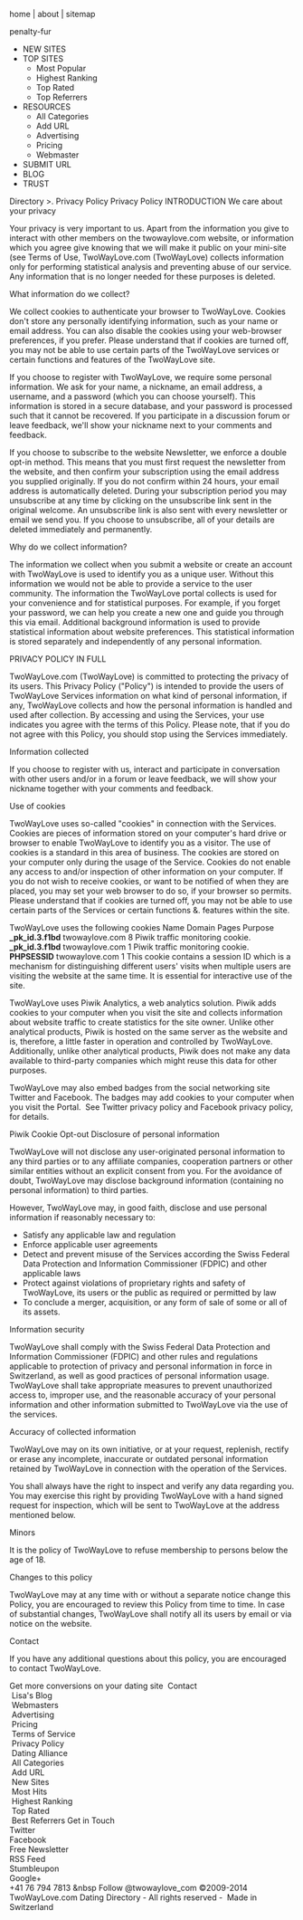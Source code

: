 home | about | sitemap

penalty-fur

*   NEW SITES
*   TOP SITES
    *   Most Popular
    *   Highest Ranking
    *   Top Rated
    *   Top Referrers
*   RESOURCES
    *   All Categories
    *   Add URL
    *   Advertising
    *   Pricing
    *   Webmaster
*   SUBMIT URL
*   BLOG
*   TRUST

Directory >. Privacy Policy Privacy Policy INTRODUCTION We care about your privacy

Your privacy is very important to us. Apart from the information you give to interact with other members on the twowaylove.com website, or information which you agree give knowing that we will make it public on your mini-site (see Terms of Use, TwoWayLove.com (TwoWayLove) collects information only for performing statistical analysis and preventing abuse of our service. Any information that is no longer needed for these purposes is deleted.

What information do we collect?

We collect cookies to authenticate your browser to TwoWayLove. Cookies don't store any personally identifying information, such as your name or email address. You can also disable the cookies using your web-browser preferences, if you prefer. Please understand that if cookies are turned off, you may not be able to use certain parts of the TwoWayLove services or certain functions and features of the TwoWayLove site.

If you choose to register with TwoWayLove, we require some personal information. We ask for your name, a nickname, an email address, a username, and a password (which you can choose yourself). This information is stored in a secure database, and your password is processed such that it cannot be recovered. If you participate in a discussion forum or leave feedback, we'll show your nickname next to your comments and feedback.

If you choose to subscribe to the website Newsletter, we enforce a double opt-in method. This means that you must first request the newsletter from the website, and then confirm your subscription using the email address you supplied originally. If you do not confirm within 24 hours, your email address is automatically deleted. During your subscription period you may unsubscribe at any time by clicking on the unsubscribe link sent in the original welcome. An unsubscribe link is also sent with every newsletter or email we send you. If you choose to unsubscribe, all of your details are deleted immediately and permanently.

Why do we collect information?

The information we collect when you submit a website or create an account with TwoWayLove is used to identify you as a unique user. Without this information we would not be able to provide a service to the user community. The information the TwoWayLove portal collects is used for your convenience and for statistical purposes. For example, if you forget your password, we can help you create a new one and guide you through this via email. Additional background information is used to provide statistical information about website preferences. This statistical information is stored separately and independently of any personal information.

PRIVACY POLICY IN FULL

TwoWayLove.com (TwoWayLove) is committed to protecting the privacy of its users. This Privacy Policy ("Policy") is intended to provide the users of TwoWayLove Services information on what kind of personal information, if any, TwoWayLove collects and how the personal information is handled and used after collection. By accessing and using the Services, your use indicates you agree with the terms of this Policy. Please note, that if you do not agree with this Policy, you should stop using the Services immediately.

Information collected

If you choose to register with us, interact and participate in conversation with other users and/or in a forum or leave feedback, we will show your nickname together with your comments and feedback.

Use of cookies

TwoWayLove uses so-called "cookies" in connection with the Services. Cookies are pieces of information stored on your computer's hard drive or browser to enable TwoWayLove to identify you as a visitor. The use of cookies is a standard in this area of business. The cookies are stored on your computer only during the usage of the Service. Cookies do not enable any access to and/or inspection of other information on your computer. If you do not wish to receive cookies, or want to be notified of when they are placed, you may set your web browser to do so, if your browser so permits. Please understand that if cookies are turned off, you may not be able to use certain parts of the Services or certain functions &. features within the site.

TwoWayLove uses the following cookies Name Domain Pages Purpose **\_pk\_id.3.f1bd** twowaylove.com 8 Piwik traffic monitoring cookie. **\_pk\_id.3.f1bd** twowaylove.com 1 Piwik traffic monitoring cookie. **PHPSESSID** twowaylove.com 1 This cookie contains a session ID which is a mechanism for distinguishing different users' visits when multiple users are visiting the website at the same time. It is essential for interactive use of the site.  

TwoWayLove uses Piwik Analytics, a web analytics solution. Piwik adds cookies to your computer when you visit the site and collects information about website traffic to create statistics for the site owner. Unlike other analytical products, Piwik is hosted on the same server as the website and is, therefore, a little faster in operation and controlled by TwoWayLove. Additionally, unlike other analytical products, Piwik does not make any data available to third-party companies which might reuse this data for other purposes.

TwoWayLove may also embed badges from the social networking site Twitter and Facebook. The badges may add cookies to your computer when you visit the Portal.  See Twitter privacy policy and Facebook privacy policy, for details.

Piwik Cookie Opt-out Disclosure of personal information

TwoWayLove will not disclose any user-originated personal information to any third parties or to any affiliate companies, cooperation partners or other similar entities without an explicit consent from you. For the avoidance of doubt, TwoWayLove may disclose background information (containing no personal information) to third parties.

However, TwoWayLove may, in good faith, disclose and use personal information if reasonably necessary to:

*   Satisfy any applicable law and regulation
*   Enforce applicable user agreements
*   Detect and prevent misuse of the Services according the Swiss Federal Data Protection and Information Commissioner (FDPIC) and other applicable laws
*   Protect against violations of proprietary rights and safety of TwoWayLove, its users or the public as required or permitted by law
*   To conclude a merger, acquisition, or any form of sale of some or all of its assets.

Information security

TwoWayLove shall comply with the Swiss Federal Data Protection and Information Commissioner (FDPIC) and other rules and regulations applicable to protection of privacy and personal information in force in Switzerland, as well as good practices of personal information usage. TwoWayLove shall take appropriate measures to prevent unauthorized access to, improper use, and the reasonable accuracy of your personal information and other information submitted to TwoWayLove via the use of the services.

Accuracy of collected information

TwoWayLove may on its own initiative, or at your request, replenish, rectify or erase any incomplete, inaccurate or outdated personal information retained by TwoWayLove in connection with the operation of the Services.

You shall always have the right to inspect and verify any data regarding you. You may exercise this right by providing TwoWayLove with a hand signed request for inspection, which will be sent to TwoWayLove at the address mentioned below.

Minors

It is the policy of TwoWayLove to refuse membership to persons below the age of 18.

Changes to this policy

TwoWayLove may at any time with or without a separate notice change this Policy, you are encouraged to review this Policy from time to time. In case of substantial changes, TwoWayLove shall notify all its users by email or via notice on the website.

Contact

If you have any additional questions about this policy, you are encouraged to contact TwoWayLove.

Get more conversions on your dating site  Contact  
 Lisa's Blog  
 Webmasters  
 Advertising  
 Pricing  
 Terms of Service  
 Privacy Policy  
 Dating Alliance  
 All Categories  
 Add URL  
 New Sites  
 Most Hits  
 Highest Ranking  
 Top Rated  
 Best Referrers Get in Touch    
Twitter    
Facebook    
Free Newsletter    
RSS Feed    
Stumbleupon    
Google+    
+41 76 794 7813 &nbsp Follow @twowaylove\_com ©2009-2014 TwoWayLove.com Dating Directory - All rights reserved -  Made in Switzerland